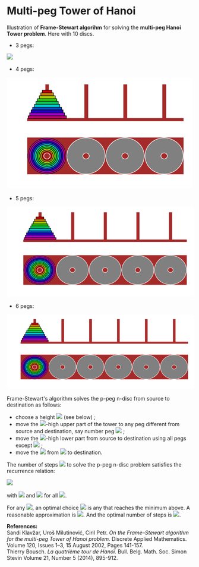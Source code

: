 # Multi-peg Tower of Hanoi

Illustration of **Frame-Stewart algorihm** for solving the **multi-peg Hanoi Tower problem**. Here with 10 discs.

- 3 pegs:

![](10_3.gif)

- 4 pegs:

![](10_4.gif)

- 5 pegs:

![](10_5.gif)

- 6 pegs:

![](10_6.gif)


Frame-Stewart's algorithm solves the p-peg n-disc from source to destination as follows:

- choose a height <img src="https://latex.codecogs.com/svg.latex?h\in\left\{1,\dots,n-1\right\}"/> (see below) ;
- move the <img src="https://latex.codecogs.com/svg.latex?(n-h)"/>-high upper part of the tower to any peg different from source and destination, say number peg <img src="https://latex.codecogs.com/svg.latex?i"/> ;
- move the <img src="https://latex.codecogs.com/svg.latex?h"/>-high lower part from source to destination using all pegs except <img src="https://latex.codecogs.com/svg.latex?i"/> ;
- move the <img src="https://latex.codecogs.com/svg.latex?(n-h)"/> from <img src="https://latex.codecogs.com/svg.latex?i"/> to destination.

The number of steps <img src="https://latex.codecogs.com/svg.latex?S(n,p)"/> to solve the p-peg n-disc problem satisfies the recurrence relation:

<img src="https://latex.codecogs.com/svg.latex?\forall{}p\ge{}3,{}\forall{}n,{}S(n,p)=\min_{1\le{}h\le{}n-1}2S(n-h,p)+S(h,p-1),"/>

with <img src="https://latex.codecogs.com/svg.latex?S(1,2)=1"/> and <img src="https://latex.codecogs.com/svg.latex?S(n,2)=\infty"/> for all <img src="https://latex.codecogs.com/svg.latex?n\ge{}2"/>.

For any <img src="https://latex.codecogs.com/svg.latex?(n,p)"/>, an optimal choice <img src="https://latex.codecogs.com/svg.latex?h(n,p)"/> is any that reaches the minimum above. 
A reasonable approximation is <img src="https://latex.codecogs.com/svg.latex?\hat{h}(n,p)=n^{(p-4)/(p-3)}"/>. And the optimal number of steps is <img src="https://latex.codecogs.com/svg.latex?O\left(2^{n^{(p-4)/(p-3)}}\right)"/>.

**References:**<br>
Sandi Klavžar, Uroš Milutinović, Ciril Petr. *On the Frame–Stewart algorithm for the multi-peg Tower of Hanoi problem.* Discrete Applied Mathematics. Volume 120, Issues 1–3, 15 August 2002, Pages 141-157.<br>
Thierry Bousch. *La quatrième tour de Hanoï.* Bull. Belg. Math. Soc. Simon Stevin Volume 21, Number 5 (2014), 895-912.<br>
